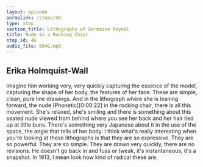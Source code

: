 ```yaml
---
layout: episode
permalink: /stops/4G
type: stop
section_title: Lithographs of Germaine Raynal
title: Nude in a Rocking Chair
stop_id: 4G
audio_file: 004G.mp3
---
```


## Erika Holmquist-Wall

Imagine him working very, very quickly capturing the essence of the model, capturing the shape of her body, the features of her face.  These are simple, clean, pure line drawings.  And in the lithograph where she is leaning forward, the nude [Phonetic][0:00:22] in the rocking chair, there is all this movement.  She's relaxed, she's smiling and there is something about this seated nude viewed from behind where you see her back and her hair tied up at little buns.  There's something very Japanese about it in the use of the space, the angle that tells of her body.  I think what's really interesting when you're looking at these lithographs is that they are so expressive. They are so powerful. They are so simple.  They are drawn very quickly, there are no revisions.  He doesn't go back in and fuss or tweak, it's instantaneous, it's a snapshot.  In 1913, I mean look how kind of radical these are.
